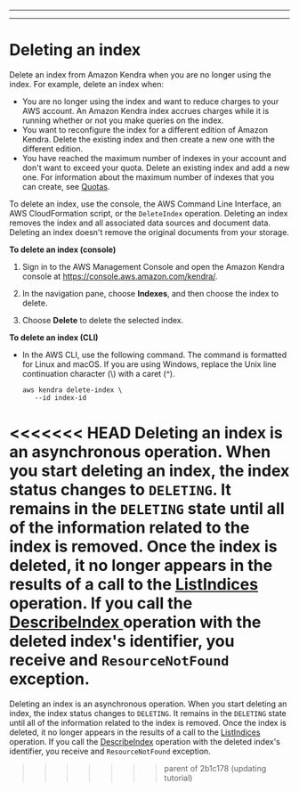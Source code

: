--------

--------

# Deleting an index<a name="delete-index"></a>

 Delete an index from Amazon Kendra when you are no longer using the index\. For example, delete an index when: 
+ You are no longer using the index and want to reduce charges to your AWS account\. An Amazon Kendra index accrues charges while it is running whether or not you make queries on the index\.
+ You want to reconfigure the index for a different edition of Amazon Kendra\. Delete the existing index and then create a new one with the different edition\.
+ You have reached the maximum number of indexes in your account and don't want to exceed your quota\. Delete an existing index and add a new one\. For information about the maximum number of indexes that you can create, see [Quotas](quotas.md#quota-details)\.

To delete an index, use the console, the AWS Command Line Interface, an AWS CloudFormation script, or the `DeleteIndex` operation\. Deleting an index removes the index and all associated data sources and document data\. Deleting an index doesn't remove the original documents from your storage\.

**To delete an index \(console\)**

1. Sign in to the AWS Management Console and open the Amazon Kendra console at [https://console\.aws\.amazon\.com/kendra/](https://console.aws.amazon.com/kendra/)\.

1. In the navigation pane, choose **Indexes**, and then choose the index to delete\.

1. Choose **Delete** to delete the selected index\.

**To delete an index \(CLI\)**
+ In the AWS CLI, use the following command\. The command is formatted for Linux and macOS\. If you are using Windows, replace the Unix line continuation character \(\\\) with a caret \(^\)\.

  ```
  aws kendra delete-index \
     --id index-id
  ```

<<<<<<< HEAD
Deleting an index is an asynchronous operation\. When you start deleting an index, the index status changes to `DELETING`\. It remains in the `DELETING` state until all of the information related to the index is removed\. Once the index is deleted, it no longer appears in the results of a call to the [ ListIndices ](API_ListIndices.md) operation\. If you call the [ DescribeIndex ](API_DescribeIndex.md) operation with the deleted index's identifier, you receive and `ResourceNotFound` exception\.
=======
Deleting an index is an asynchronous operation\. When you start deleting an index, the index status changes to `DELETING`\. It remains in the `DELETING` state until all of the information related to the index is removed\. Once the index is deleted, it no longer appears in the results of a call to the [ListIndices](API_ListIndices.md) operation\. If you call the [DescribeIndex](API_DescribeIndex.md) operation with the deleted index's identifier, you receive and `ResourceNotFound` exception\.
>>>>>>> parent of 2b1c178 (updating tutorial)
